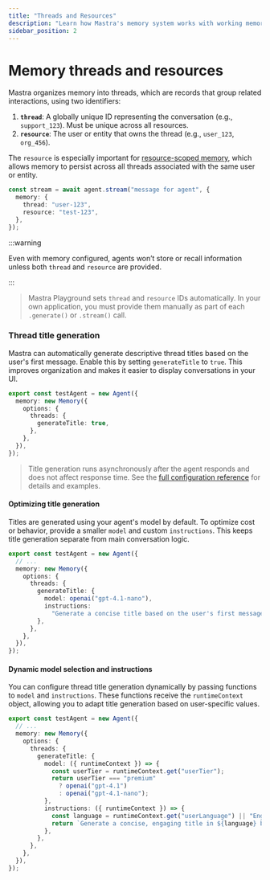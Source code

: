 ```yaml
---
title: "Threads and Resources"
description: "Learn how Mastra's memory system works with working memory, conversation history, and semantic recall."
sidebar_position: 2
---
```


# Memory threads and resources

Mastra organizes memory into threads, which are records that group related interactions, using two identifiers:

1. **`thread`**: A globally unique ID representing the conversation (e.g., `support_123`). Must be unique across all resources.
2. **`resource`**: The user or entity that owns the thread (e.g., `user_123`, `org_456`).

The `resource` is especially important for [resource-scoped memory](./working-memory#resource-scoped-memory), which allows memory to persist across all threads associated with the same user or entity.

```typescript {4} showLineNumbers
const stream = await agent.stream("message for agent", {
  memory: {
    thread: "user-123",
    resource: "test-123",
  },
});
```

:::warning

Even with memory configured, agents won’t store or recall information unless both `thread` and `resource` are provided.

:::

> Mastra Playground sets `thread` and `resource` IDs automatically. In your own application, you must provide them manually as part of each `.generate()` or `.stream()` call.

### Thread title generation

Mastra can automatically generate descriptive thread titles based on the user's first message. Enable this by setting `generateTitle` to `true`. This improves organization and makes it easier to display conversations in your UI.

```typescript {3-7} showLineNumbers
export const testAgent = new Agent({
  memory: new Memory({
    options: {
      threads: {
        generateTitle: true,
      },
    },
  }),
});
```

> Title generation runs asynchronously after the agent responds and does not affect response time. See the [full configuration reference](/docs/reference/memory) for details and examples.

#### Optimizing title generation

Titles are generated using your agent's model by default. To optimize cost or behavior, provide a smaller `model` and custom `instructions`. This keeps title generation separate from main conversation logic.

```typescript {5-9} showLineNumbers
export const testAgent = new Agent({
  // ...
  memory: new Memory({
    options: {
      threads: {
        generateTitle: {
          model: openai("gpt-4.1-nano"),
          instructions:
            "Generate a concise title based on the user's first message",
        },
      },
    },
  }),
});
```

#### Dynamic model selection and instructions

You can configure thread title generation dynamically by passing functions to `model` and `instructions`. These functions receive the `runtimeContext` object, allowing you to adapt title generation based on user-specific values.

```typescript {7-16} showLineNumbers
export const testAgent = new Agent({
  // ...
  memory: new Memory({
    options: {
      threads: {
        generateTitle: {
          model: ({ runtimeContext }) => {
            const userTier = runtimeContext.get("userTier");
            return userTier === "premium"
              ? openai("gpt-4.1")
              : openai("gpt-4.1-nano");
          },
          instructions: ({ runtimeContext }) => {
            const language = runtimeContext.get("userLanguage") || "English";
            return `Generate a concise, engaging title in ${language} based on the user's first message.`;
          },
        },
      },
    },
  }),
});
```

